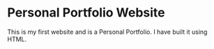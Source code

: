 # Personal Portfolio Website
This is my first website and is a Personal Portfolio. I have built it using HTML.
